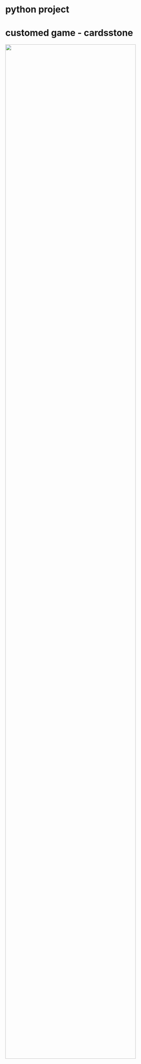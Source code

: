 # python project
# customed game - cardsstone
<img src="https://github.com/dh1010a/cardsstone/issues/1#issue-1276113980" width = "90%"></img>
